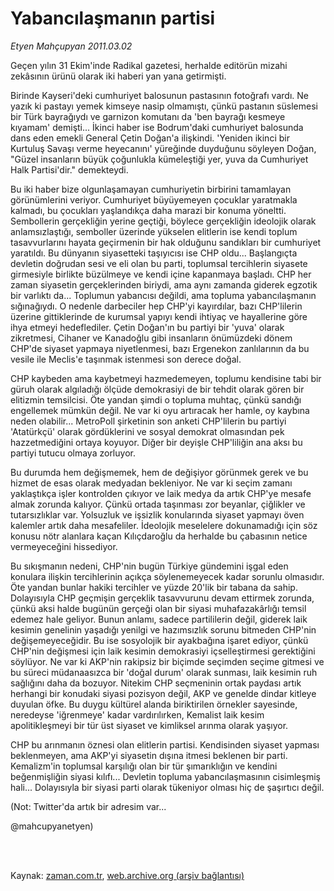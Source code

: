 # Yabancılaşmanın partisi

*Etyen Mahçupyan 2011.03.02*

<td class="columnist-detail">
<p>Geçen yılın 31 Ekim'inde Radikal gazetesi, herhalde editörün mizahi zekâsının ürünü olarak iki haberi yan yana getirmişti.</p>
<p>
<div id="haberMetinDiv">
<p>Birinde Kayseri'deki cumhuriyet balosunun pastasının fotoğrafı vardı. Ne yazık ki pastayı yemek kimseye nasip olmamıştı, çünkü pastanın süslemesi bir Türk bayrağıydı ve garnizon komutanı da 'ben bayrağı kesmeye kıyamam' demişti... İkinci haber ise Bodrum'daki cumhuriyet balosunda dans eden emekli General Çetin Doğan'a ilişkindi. 'Yeniden ikinci bir Kurtuluş Savaşı verme heyecanını' yüreğinde duyduğunu söyleyen Doğan, "Güzel insanların büyük çoğunlukla kümeleştiği yer, yuva da Cumhuriyet Halk Partisi'dir." demekteydi.
<p>Bu iki haber bize olgunlaşamayan cumhuriyetin birbirini tamamlayan görünümlerini veriyor. Cumhuriyet büyüyemeyen çocuklar yaratmakla kalmadı, bu çocukları yaşlandıkça daha marazi bir konuma yöneltti. Sembollerin gerçekliğin yerine geçtiği, böylece gerçekliğin ideolojik olarak anlamsızlaştığı, semboller üzerinde yükselen elitlerin ise kendi toplum tasavvurlarını hayata geçirmenin bir hak olduğunu sandıkları bir cumhuriyet yaratıldı. Bu dünyanın siyasetteki taşıyıcısı ise CHP oldu... Başlangıçta devletin doğrudan sesi ve eli olan bu parti, toplumsal tercihlerin siyasete girmesiyle birlikte büzülmeye ve kendi içine kapanmaya başladı. CHP her zaman siyasetin gerçeklerinden biriydi, ama aynı zamanda giderek egzotik bir varlıktı da... Toplumun yabancısı değildi, ama topluma yabancılaşmanın sığınağıydı. O nedenle darbeciler hep CHP'yi kayırdılar, bazı CHP'lilerin üzerine gittiklerinde de kurumsal yapıyı kendi ihtiyaç ve hayallerine göre ihya etmeyi hedeflediler. Çetin Doğan'ın bu partiyi bir 'yuva' olarak zikretmesi, Cihaner ve Kanadoğlu gibi insanların önümüzdeki dönem CHP'de siyaset yapmaya niyetlenmesi, bazı Ergenekon zanlılarının da bu vesile ile Meclis'e taşınmak istenmesi son derece doğal.
<p>CHP kaybeden ama kaybetmeyi hazmedemeyen, toplumu kendisine tabi bir güruh olarak algıladığı ölçüde demokrasiyi de bir tehdit olarak gören bir elitizmin temsilcisi. Öte yandan şimdi o topluma muhtaç, çünkü sandığı engellemek mümkün değil. Ne var ki oyu artıracak her hamle, oy kaybına neden olabilir... MetroPoll şirketinin son anketi CHP'lilerin bu partiyi 'Atatürkçü' olarak gördüklerini ve sosyal demokrat olmasından pek hazzetmediğini ortaya koyuyor. Diğer bir deyişle CHP'liliğin ana aksı bu partiyi tutucu olmaya zorluyor.
<p>Bu durumda hem değişmemek, hem de değişiyor görünmek gerek ve bu hizmet de esas olarak medyadan bekleniyor. Ne var ki seçim zamanı yaklaştıkça işler kontrolden çıkıyor ve laik medya da artık CHP'ye mesafe almak zorunda kalıyor. Çünkü ortada taşınması zor beyanlar, çiğlikler ve tutarsızlıklar var. Yolsuzluk ve işsizlik konularında siyaset yapmayı öven kalemler artık daha mesafeliler. İdeolojik meselelere dokunamadığı için söz konusu nötr alanlara kaçan Kılıçdaroğlu da herhalde bu çabasının netice vermeyeceğini hissediyor.
<p>Bu sıkışmanın nedeni, CHP'nin bugün Türkiye gündemini işgal eden konulara ilişkin tercihlerinin açıkça söylenemeyecek kadar sorunlu olmasıdır. Öte yandan bunlar hakiki tercihler ve yüzde 20'lik bir tabana da sahip. Dolayısıyla CHP geçmişin gerçeklik tasavvurunu devam ettirmek zorunda, çünkü aksi halde bugünün gerçeği olan bir siyasi muhafazakârlığı temsil edemez hale geliyor. Bunun anlamı, sadece partililerin değil, giderek laik kesimin genelinin yaşadığı yenilgi ve hazımsızlık sorunu bitmeden CHP'nin değişemeyeceğidir. Bu ise sosyolojik bir ayakbağına işaret ediyor, çünkü CHP'nin değişmesi için laik kesimin demokrasiyi içselleştirmesi gerektiğini söylüyor. Ne var ki AKP'nin rakipsiz bir biçimde seçimden seçime gitmesi ve bu süreci müdanaasızca bir 'doğal durum' olarak sunması, laik kesimin ruh sağlığını daha da bozuyor. Nitekim CHP seçmeninin ortak paydası artık herhangi bir konudaki siyasi pozisyon değil, AKP ve genelde dindar kitleye duyulan öfke. Bu duygu kültürel alanda biriktirilen örnekler sayesinde, neredeyse 'iğrenmeye' kadar vardırılırken, Kemalist laik kesim apolitikleşmeyi bir tür üst siyaset ve kimliksel arınma olarak yaşıyor.
<p>CHP bu arınmanın öznesi olan elitlerin partisi. Kendisinden siyaset yapması beklenmeyen, ama AKP'yi siyasetin dışına itmesi beklenen bir parti. Kemalizm'in toplumsal karşılığı olan bir tür şımarıklığın ve kendini beğenmişliğin siyasi kılıfı... Devletin topluma yabancılaşmasının cisimleşmiş hali... Dolayısıyla bir siyasi parti olarak tükeniyor olması hiç de şaşırtıcı değil.
<p>(Not: Twitter'da artık bir adresim var... 
<p>@mahcupyanetyen) </p></p></p></p></p></p></p></p></div>
</p>


<p><br>
		 </br></p></td>

Kaynak: [zaman.com.tr](http://zaman.com.tr/yazar.do?yazino=1101006), [web.archive.org (arşiv bağlantısı)](http://web.archive.org/web/20120316070904/http://www.zaman.com.tr:80/yazar.do?yazino=1101006)
